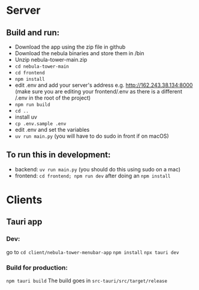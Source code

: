 # Server

## Build and run:
- Download the app using the zip file in github
- Download the nebula binaries and store them in /bin
- Unzip nebula-tower-main.zip
- `cd nebula-tower-main`
- `cd frontend`
- `npm install`
- edit .env and add your server's address e.g. http://162.243.38.134:8000 (make sure you are editing your frontend/.env as there is a different /.env in the root of the project)
- `npm run build`
- `cd ..`
- install uv
- `cp .env.sample .env`
- edit .env and set the variables
- `uv run main.py` (you will have to do sudo in front if on macOS)

## To run this in development:

* backend: `uv run main.py` (you should do this using sudo on a mac)
* frontend: `cd frontend; npm run dev` after doing an `npm install`

# Clients

## Tauri app

### Dev:

go to `cd client/nebula-tower-menubar-app`
`npm install`
`npx tauri dev`

### Build for production:

`npm tauri build`
The build goes in `src-tauri/src/target/release`

